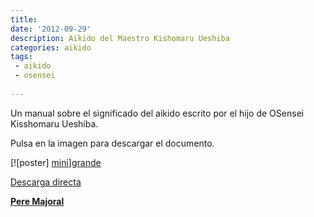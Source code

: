 ```yaml
---
title: 
date: '2012-09-29'
description: Aikido del Maestro Kishomaru Ueshiba
categories: aikido
tags: 
 - aikido
 - osensei
 
---
```


Un manual sobre el significado del aikido escrito por el hijo de OSensei Kisshomaru Ueshiba.

Pulsa en la imagen para descargar el documento.

[![poster] [mini]][grande]

[Descarga directa][grande]

[mini]: http://dl.majoral.es/aikido/aikido-manual_thumb.jpg
[grande]: http://dropproxy.com/u/5A/aikido/aikido-manual.pdf

[**Pere Majoral**](http://pere.majoral.es/aikido-del-maestro-kishomaru-ueshiba/)

